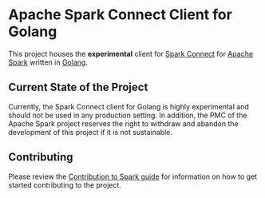 # Apache Spark Connect Client for Golang

This project houses the **experimental** client for [Spark
Connect](https://spark.apache.org/docs/latest/spark-connect-overview.html) for
[Apache Spark](https://spark.apache.org/) written in [Golang](https://go.dev/).


## Current State of the Project

Currently, the Spark Connect client for Golang is highly experimental and should
not be used in any production setting. In addition, the PMC of the Apache Spark
project reserves the right to withdraw and abandon the development of this project
if it is not sustainable.

## Contributing

Please review the [Contribution to Spark guide](https://spark.apache.org/contributing.html)
for information on how to get started contributing to the project.